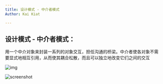 ```yaml
---
title: 设计模式 - 中介者模式
Author: Kai Kiat

---
```


## 设计模式 - 中介者模式：

用一个中介对象来封装一系列的对象交互，担任沟通的桥梁。中介者使各对象不需要显式地相互引用，从而使其耦合松散，而且可以独立地改变它们之间的交互

![img](https://www.hellodemos.com/images/design-mode/Mediator.jpg)

![screenshot](https://yqfile.alicdn.com/5e8217298e1c9a7ec9013986911de4b196353170.png)